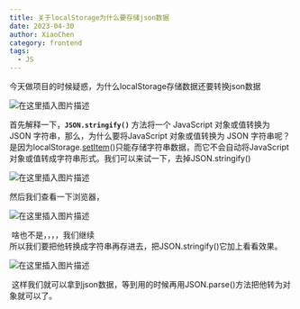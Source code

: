 ```yaml
---
title: 关于localStorage为什么要存储json数据
date: 2023-04-30
author: XiaoChen
category: frontend
tags:
  - JS
---
```



今天做项目的时候疑惑，为什么localStorage存储数据还要转换json数据

![在这里插入图片描述](https://img-blog.csdnimg.cn/76edf9deb4a343b1a762b18c7d784973.png)

首先解释一下，**`JSON.stringify()`** 方法将一个 JavaScript 对象或值转换为 JSON 字符串，那么，为什么要将JavaScript 对象或值转换为 JSON 字符串呢？是因为localStorage.[setItem](https://so.csdn.net/so/search?q=setItem&spm=1001.2101.3001.7020)()只能存储字符串数据，而它不会自动将JavaScript 对象或值转成字符串形式。我们可以来试一下，去掉JSON.stringify()

![在这里插入图片描述](https://img-blog.csdnimg.cn/d71fd82111794852b3e091252849e9dd.png)

然后我们查看一下浏览器，

![在这里插入图片描述](https://img-blog.csdnimg.cn/4b1975b0a8824f0191205a1af26111bb.png)

 啥也不是，，，，我们继续  
所以我们要把他转换成字符串再存进去，把JSON.stringify()它加上看看效果。

![在这里插入图片描述](https://img-blog.csdnimg.cn/90caeef38c594fab9ee4fce5c38e1157.png)

 这样我们就可以拿到json数据，等到用的时候再用JSON.parse()方法把他转为对象就可以了。
